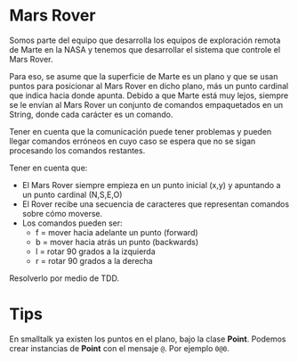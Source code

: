 # Mars Rover

Somos parte del equipo que desarrolla los equipos de exploración remota de Marte en la NASA y tenemos que desarrollar el sistema que controle el Mars Rover. 

Para eso, se asume que la superficie de Marte es un plano y que se usan puntos para posicionar al Mars Rover en dicho plano, más un punto cardinal que indica hacia donde apunta. Debido a que Marte está muy lejos, siempre se le envían al Mars Rover un conjunto de comandos empaquetados en un String, donde cada carácter es un comando. 

Tener en cuenta que la comunicación puede tener problemas y pueden llegar comandos erróneos en cuyo caso se espera que no se sigan procesando los comandos restantes. 

Tener en cuenta que: 
- El Mars Rover siempre empieza en un punto inicial (x,y) y apuntando a un punto cardinal (N,S,E,O) 
- El Rover recibe una secuencia de caracteres que representan comandos sobre cómo moverse. 
- Los comandos pueden ser: 
  - f = mover hacia adelante un punto (forward) 
  - b = mover hacia atrás un punto (backwards) 
  - l = rotar 90 grados a la izquierda 
  - r = rotar 90 grados a la derecha 

Resolverlo por medio de TDD.


# Tips 
En smalltalk ya existen los puntos en el plano, bajo la clase **Point**. Podemos crear instancias de **Point** con el mensaje `@`. Por ejemplo `0@0`.
